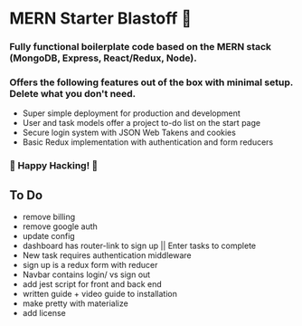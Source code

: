 # MERN Starter Blastoff 🚀

### Fully functional boilerplate code based on the MERN stack (MongoDB, Express, React/Redux, Node).

### Offers the following features out of the box with minimal setup. Delete what you don't need.
* Super simple deployment for production and development
* User and task models offer a project to-do list on the start page
* Secure login system with JSON Web Takens and cookies
* Basic Redux implementation with authentication and form reducers

### 🚀 Happy Hacking! 🚀

## To Do
* remove billing
* remove google auth
* update config
* dashboard has router-link to sign up || Enter tasks to complete
* New task requires authentication middleware
* sign up is a redux form with reducer
* Navbar contains login/ vs sign out
* add jest script for front and back end
* written guide + video guide to installation
* make pretty with materialize
* add license